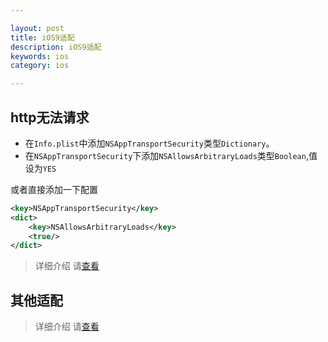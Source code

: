 ```yaml
---

layout: post
title: iOS9适配
description: iOS9适配
keywords: ios
category: ios

---
```


## http无法请求

+ 在`Info.plist`中添加`NSAppTransportSecurity`类型`Dictionary`。
+ 在`NSAppTransportSecurity`下添加`NSAllowsArbitraryLoads`类型`Boolean`,值设为`YES`

或者直接添加一下配置

```xml
<key>NSAppTransportSecurity</key>
<dict>
	<key>NSAllowsArbitraryLoads</key>
	<true/>
</dict>
```

> 详细介绍 请[查看](https://segmentfault.com/a/1190000002933776#articleHeader0)


## 其他适配
> 详细介绍 请[查看](https://github.com/ChenYilong/iOS9AdaptationTips)